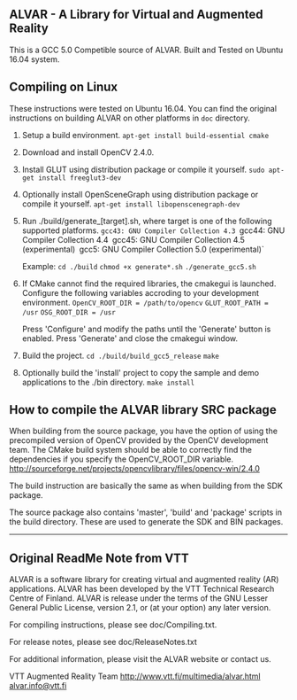 ALVAR - A Library for Virtual and Augmented Reality
---------------------------------------------------
This is a GCC 5.0 Competible source of ALVAR. Built and Tested on Ubuntu 16.04 system.

Compiling on Linux
----
These instructions were tested on Ubuntu 16.04. You can find the original instructions on building ALVAR
on other platforms in `doc` directory.

1. Setup a build environment.
     `apt-get install build-essential cmake`

2. Download and install OpenCV 2.4.0.

3. Install GLUT using distribution package or compile it yourself.
     `sudo apt-get install freeglut3-dev`
     
4. Optionally install OpenSceneGraph using distribution package or compile it
   yourself.
     `apt-get install libopenscenegraph-dev`

4. Run ./build/generate_[target].sh, where target is one of the following
   supported platforms.
     `gcc43: GNU Compiler Collection 4.3
     `gcc44: GNU Compiler Collection 4.4`
     `gcc45: GNU Compiler Collection 4.5 (experimental)`
     `gcc5: GNU Compiler Collection 5.0 (experimental)`

   Example:
     `cd ./build`
     `chmod +x generate*.sh`
     `./generate_gcc5.sh`

5. If CMake cannot find the required libraries, the cmakegui is launched.
   Configure the following variables accroding to your development
   environment.
     `OpenCV_ROOT_DIR = /path/to/opencv`
     `GLUT_ROOT_PATH = /usr`
     `OSG_ROOT_DIR = /usr`

   Press 'Configure' and modify the paths until the 'Generate' button is
   enabled. Press 'Generate' and close the cmakegui window.

6. Build the project.
     `cd ./build/build_gcc5_release`
     `make`

7. Optionally build the 'install' project to copy the sample and demo
   applications to the ./bin directory.
     `make install`


How to compile the ALVAR library SRC package
--------------------------------------------

When building from the source package, you have the option of using the
precompiled version of OpenCV provided by the OpenCV development team. The
CMake build system should be able to correctly find the dependencies if you
specify the OpenCV_ROOT_DIR variable.
  http://sourceforge.net/projects/opencvlibrary/files/opencv-win/2.4.0

The build instruction are basically the same as when building from the SDK
package.

The source package also contains 'master', 'build' and 'package' scripts in
the build directory. These are used to generate the SDK and BIN packages.


----
Original ReadMe Note from VTT
--

ALVAR is a software library for creating virtual and augmented reality (AR)
applications. ALVAR has been developed by the VTT Technical Research Centre
of Finland. ALVAR is release under the terms of the GNU Lesser General Public
License, version 2.1, or (at your option) any later version.

For compiling instructions, please see doc/Compiling.txt.

For release notes, please see doc/ReleaseNotes.txt

For additional information, please visit the ALVAR website or contact us.

VTT Augmented Reality Team
<http://www.vtt.fi/multimedia/alvar.html>
<alvar.info@vtt.fi>
